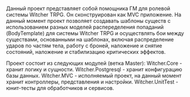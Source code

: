 Данный проект представляет собой помощника ГМ для ролевой системы Witcher TRPG. Он сконструирован как MVC приложение.
На данный момент проект позволяет создавать шаблоны существ с использованием разных моделей распеределения попаданий (BodyTemplate) для системы Witcher TRPG и осуществлять бои между существами, основанными на шаблонах, включая распределение ударов по частям тела, работу с броней, наложение и снятие состояний, наложение и стабилизацию критических эффектов.

Проект состоит из следующих модулей (ветка Master):
Witcher.Core - хранит логику и сущности.
Witcher.Postgresql - хранит конфигурацию базы данных.
Witcher.MVC - исполняемый проект, на данный момент хранит контроллеры, представления и настройки.
Witcher.UnitTest - юнит-тесты для обработчиков и сервисов.
